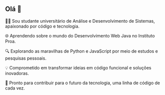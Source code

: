 ## Olá 👋

👨‍💻 Sou studante universitário de Análise e Desenvolvimento de Sistemas, apaixonado por código e tecnologia.

🌐 Aprendendo sobre o mundo do Desenvolvimento Web Java no Instituto Proa.

🔍 Explorando as maravilhas de Python e JavaScript por meio de estudos e pesquisas pessoais.

💡 Comprometido em transformar ideias em código funcional e soluções inovadoras.

🚀 Pronto para contribuir para o futuro da tecnologia, uma linha de código de cada vez.

